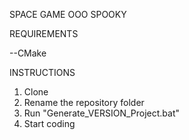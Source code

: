 SPACE GAME OOO SPOOKY

REQUIREMENTS

--CMake

INSTRUCTIONS
1. Clone
2. Rename the repository folder
3. Run "Generate_VERSION_Project.bat"
4. Start coding

